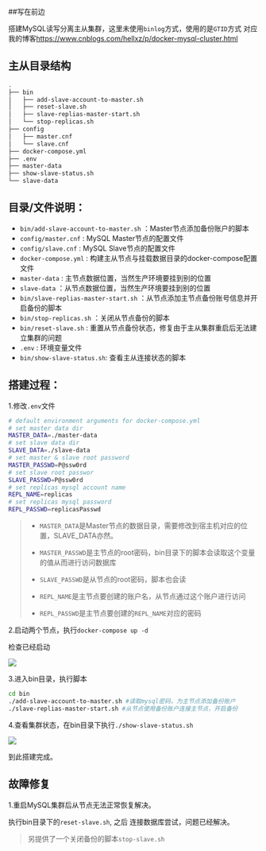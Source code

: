 ##写在前边

搭建MySQL读写分离主从集群，这里未使用`binlog`方式，使用的是`GTID`方式
对应我的博客<https://www.cnblogs.com/hellxz/p/docker-mysql-cluster.html>

## 主从目录结构

```bash
.
├── bin
│   ├── add-slave-account-to-master.sh
│   ├── reset-slave.sh
│   ├── slave-replias-master-start.sh
│   └── stop-replicas.sh
├── config
│   ├── master.cnf
│   └── slave.cnf
├── docker-compose.yml
├── .env
├── master-data
├── show-slave-status.sh
└── slave-data
```

## 目录/文件说明：

- `bin/add-slave-account-to-master.sh` ：Master节点添加备份账户的脚本
- `config/master.cnf` : MySQL Master节点的配置文件
- `config/slave.cnf` : MySQL Slave节点的配置文件
- `docker-compose.yml` :  构建主从节点与挂载数据目录的docker-compose配置文件
- `master-data` : 主节点数据位置，当然生产环境要挂到别的位置
- `slave-data` ：从节点数据位置，当然生产环境要挂到别的位置
- `bin/slave-replias-master-start.sh` ：从节点添加主节点备份账号信息并开启备份的脚本
- `bin/stop-replicas.sh` ：关闭从节点备份的脚本
- `bin/reset-slave.sh` : 重置从节点备份状态，修复由于主从集群重启后无法建立集群的问题
- `.env` : 环境变量文件
- ` bin/show-slave-status.sh `: 查看主从连接状态的脚本

## 搭建过程：

1.修改`.env`文件

```bash
# default environment arguments for docker-compose.yml
# set master data dir
MASTER_DATA=./master-data
# set slave data dir
SLAVE_DATA=./slave-data
# set master & slave root password
MASTER_PASSWD=P@ssw0rd
# set slave root passwor
SLAVE_PASSWD=P@ssw0rd
# set replicas mysql account name
REPL_NAME=replicas
# set replicas mysql password
REPL_PASSWD=replicasPasswd
```

> - `MASTER_DATA`是Master节点的数据目录，需要修改到宿主机对应的位置，SLAVE_DATA亦然。
>
> - `MASTER_PASSWD`是主节点的root密码，bin目录下的脚本会读取这个变量的值从而进行访问数据库
> - `SLAVE_PASSWD`是从节点的root密码，脚本也会读
> - `REPL_NAME`是主节点要创建的账户名，从节点通过这个账户进行访问
> - `REPL_PASSWD`是主节点要创建的`REPL_NAME`对应的密码

2.启动两个节点，执行`docker-compose up -d`

检查已经启动

![](https://img2018.cnblogs.com/blog/1149398/201907/1149398-20190705165416268-583688376.png)

3.进入bin目录，执行脚本

```bash
cd bin
./add-slave-account-to-master.sh #读取mysql密码，为主节点添加备份账户
./slave-replias-master-start.sh #从节点使用备份账户连接主节点，开启备份
```

4.查看集群状态，在bin目录下执行`./show-slave-status.sh`

![](https://img2018.cnblogs.com/blog/1149398/201907/1149398-20190705181450047-1683700564.png)

到此搭建完成。

## 故障修复

1.重启MySQL集群后从节点无法正常恢复解决。

执行bin目录下的`reset-slave.sh`, 之后 连接数据库尝试，问题已经解决。

> 另提供了一个关闭备份的脚本`stop-slave.sh`